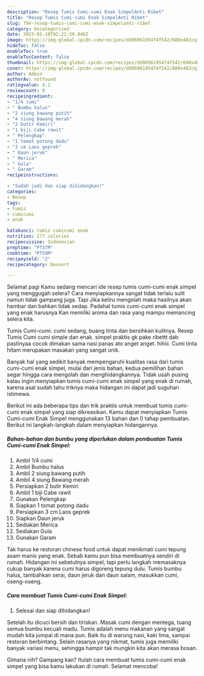 ```yaml
---
description: "Resep Tumis Cumi-cumi Enak SimpelAnti Ribet"
title: "Resep Tumis Cumi-cumi Enak SimpelAnti Ribet"
slug: 794-resep-tumis-cumi-cumi-enak-simpelanti-ribet
category: Uncategorized
date: 2023-01-10T02:22:50.846Z
image: https://img-global.cpcdn.com/recipes/dd9696195474f542/680x482cq70/tumis-cumi-cumi-enak-simpel-foto-resep-utama.jpg
hideToc: false
enableToc: true
enableTocContent: false
thumbnail: https://img-global.cpcdn.com/recipes/dd9696195474f542/680x482cq70/tumis-cumi-cumi-enak-simpel-foto-resep-utama.jpg
cover: https://img-global.cpcdn.com/recipes/dd9696195474f542/680x482cq70/tumis-cumi-cumi-enak-simpel-foto-resep-utama.jpg
author: Admin
authorAv: notfound
ratingvalue: 4.1
reviewcount: 9
recipeingredient:
- "1/4 cumi"
- " Bumbu halus"
- "2 siung bawang putih"
- "4 siung Bawang merah"
- "2 butir Kemiri"
- "1 biji Cabe rawit"
- " Pelengkap"
- "1 tomat potong dadu"
- "3 cm Laos geprek"
- " Daun jeruk"
- " Merica"
- " Gula"
- " Garam"
recipeinstructions:

- "Sudah jadi dan siap dihidangkan!"
categories:
- Resep
tags:
- tumis
- cumicumi
- enak

katakunci: tumis cumicumi enak 
nutrition: 177 calories
recipecuisine: Indonesian
preptime: "PT37M"
cooktime: "PT59M"
recipeyield: "2"
recipecategory: Dessert

---
```



Selamat pagi Kamu sedang mencari ide resep tumis cumi-cumi enak simpel yang menggugah selera? Cara menyiapkannya sangat tidak terlalu sulit namun tidak gampang juga. Tapi Jika keliru mengolah maka hasilnya akan hambar dan bahkan tidak sedap. Padahal tumis cumi-cumi enak simpel yang enak harusnya Kan memiliki aroma dan rasa yang mampu memancing selera kita.


Tumis Cumi-cumi. cumi sedang, buang tinta dan bersihkan kulitnya. Resep Tumis Cumi cumi simple dan enak. simpel praktis gk pake ribettt dab pastinyaa cocok dimakan sama nasi panas ato anget anget. hihiii. Cumi tinta hitam merupakan masakan yang sangat unik.

Banyak hal yang sedikit banyak mempengaruhi kualitas rasa dari tumis cumi-cumi enak simpel, mulai dari jenis bahan, kedua pemilihan bahan segar hingga cara mengolah dan menghidangkannya. Tidak usah pusing kalau ingin menyiapkan tumis cumi-cumi enak simpel yang enak di rumah, karena asal sudah tahu triknya maka hidangan ini dapat jadi suguhan istimewa.


Berikut ini ada beberapa tips dan trik praktis untuk membuat tumis cumi-cumi enak simpel yang siap dikreasikan. Kamu dapat menyiapkan Tumis Cumi-cumi Enak Simpel menggunakan 13 bahan dan 0 tahap pembuatan. Berikut ini langkah-langkah dalam menyiapkan hidangannya.

<!--inarticleads1-->

##### Bahan-bahan dan bumbu yang diperlukan dalam pembuatan Tumis Cumi-cumi Enak Simpel:

1. Ambil 1/4 cumi
1. Ambil  Bumbu halus
1. Ambil 2 siung bawang putih
1. Ambil 4 siung Bawang merah
1. Persiapkan 2 butir Kemiri
1. Ambil 1 biji Cabe rawit
1. Gunakan  Pelengkap
1. Siapkan 1 tomat potong dadu
1. Persiapkan 3 cm Laos geprek
1. Siapkan  Daun jeruk
1. Sediakan  Merica
1. Sediakan  Gula
1. Gunakan  Garam


Tak harus ke restoran chinese food untuk dapat menikmati cumi tepung asam manis yang enak. Sebab kamu pun bisa membuatnya sendiri di rumah. Hidangan ini sebetulnya simpel, tapi perlu langkah memasaknya cukup banyak karena cumi harus digoreng tepung dulu. Tumis bumbu halus, tambahkan serai, daun jeruk dan daun salam, masukkan cumi, oseng-oseng. 

<!--inarticleads2-->

##### Cara membuat Tumis Cumi-cumi Enak Simpel:


1. Selesai dan siap dihidangkan!

Setelah itu dicuci bersih dan tiriskan. Masak cumi dengan mentega, tuang semua bumbu kecuali madu. Tumis adalah menu makanan yang sangat mudah kita jumpai di mana pun. Baik itu di warung nasi, kaki lima, sampai restoran berbintang. Selain rasanya yang nikmat, tumis juga memiliki banyak variasi menu, sehingga hampir tak mungkin kita akan merasa bosan. 

Gimana nih? Gampang kan? Itulah cara membuat tumis cumi-cumi enak simpel yang bisa kamu lakukan di rumah. Selamat mencoba!
